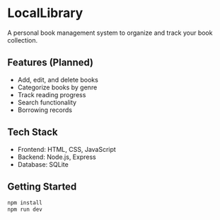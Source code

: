 # LocalLibrary

A personal book management system to organize and track your book collection.

## Features (Planned)
- Add, edit, and delete books
- Categorize books by genre
- Track reading progress
- Search functionality
- Borrowing records

## Tech Stack
- Frontend: HTML, CSS, JavaScript
- Backend: Node.js, Express
- Database: SQLite

## Getting Started
```bash
npm install
npm run dev
```